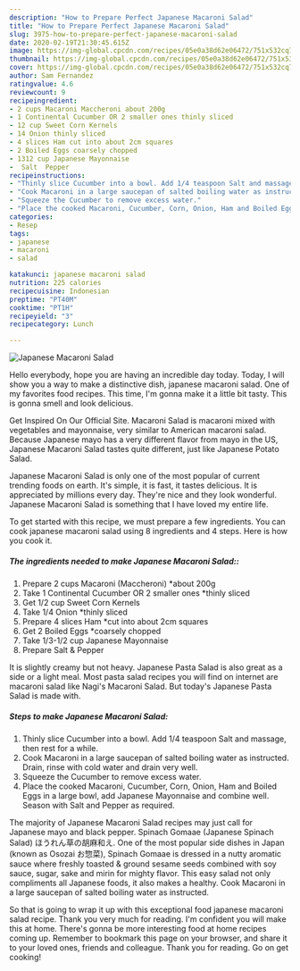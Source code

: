 ```yaml
---
description: "How to Prepare Perfect Japanese Macaroni Salad"
title: "How to Prepare Perfect Japanese Macaroni Salad"
slug: 3975-how-to-prepare-perfect-japanese-macaroni-salad
date: 2020-02-19T21:30:45.615Z
image: https://img-global.cpcdn.com/recipes/05e0a38d62e06472/751x532cq70/japanese-macaroni-salad-recipe-main-photo.jpg
thumbnail: https://img-global.cpcdn.com/recipes/05e0a38d62e06472/751x532cq70/japanese-macaroni-salad-recipe-main-photo.jpg
cover: https://img-global.cpcdn.com/recipes/05e0a38d62e06472/751x532cq70/japanese-macaroni-salad-recipe-main-photo.jpg
author: Sam Fernandez
ratingvalue: 4.6
reviewcount: 9
recipeingredient:
- 2 cups Macaroni Maccheroni about 200g
- 1 Continental Cucumber OR 2 smaller ones thinly sliced
- 12 cup Sweet Corn Kernels
- 14 Onion thinly sliced
- 4 slices Ham cut into about 2cm squares
- 2 Boiled Eggs coarsely chopped
- 1312 cup Japanese Mayonnaise
-  Salt  Pepper
recipeinstructions:
- "Thinly slice Cucumber into a bowl. Add 1/4 teaspoon Salt and massage, then rest for a while."
- "Cook Macaroni in a large saucepan of salted boiling water as instructed. Drain, rinse with cold water and drain very well."
- "Squeeze the Cucumber to remove excess water."
- "Place the cooked Macaroni, Cucumber, Corn, Onion, Ham and Boiled Eggs in a large bowl, add Japanese Mayonnaise and combine well. Season with Salt and Pepper as required."
categories:
- Resep
tags:
- japanese
- macaroni
- salad

katakunci: japanese macaroni salad
nutrition: 225 calories
recipecuisine: Indonesian
preptime: "PT40M"
cooktime: "PT1H"
recipeyield: "3"
recipecategory: Lunch

---
```



![Japanese Macaroni Salad](https://img-global.cpcdn.com/recipes/05e0a38d62e06472/751x532cq70/japanese-macaroni-salad-recipe-main-photo.jpg)

Hello everybody, hope you are having an incredible day today. Today, I will show you a way to make a distinctive dish, japanese macaroni salad. One of my favorites food recipes. This time, I'm gonna make it a little bit tasty. This is gonna smell and look delicious.

Get Inspired On Our Official Site. Macaroni Salad is macaroni mixed with vegetables and mayonnaise, very similar to American macaroni salad. Because Japanese mayo has a very different flavor from mayo in the US, Japanese Macaroni Salad tastes quite different, just like Japanese Potato Salad.

Japanese Macaroni Salad is only one of the most popular of current trending foods on earth. It's simple, it is fast, it tastes delicious. It is appreciated by millions every day. They're nice and they look wonderful. Japanese Macaroni Salad is something that I have loved my entire life.


To get started with this recipe, we must prepare a few ingredients. You can cook japanese macaroni salad using 8 ingredients and 4 steps. Here is how you cook it.

##### The ingredients needed to make Japanese Macaroni Salad::

1. Prepare 2 cups Macaroni (Maccheroni) *about 200g
1. Take 1 Continental Cucumber OR 2 smaller ones *thinly sliced
1. Get 1/2 cup Sweet Corn Kernels
1. Take 1/4 Onion *thinly sliced
1. Prepare 4 slices Ham *cut into about 2cm squares
1. Get 2 Boiled Eggs *coarsely chopped
1. Take 1/3-1/2 cup Japanese Mayonnaise
1. Prepare  Salt &amp; Pepper


It is slightly creamy but not heavy. Japanese Pasta Salad is also great as a side or a light meal. Most pasta salad recipes you will find on internet are macaroni salad like Nagi&#39;s Macaroni Salad. But today&#39;s Japanese Pasta Salad is made with. 

##### Steps to make Japanese Macaroni Salad:

1. Thinly slice Cucumber into a bowl. Add 1/4 teaspoon Salt and massage, then rest for a while.
1. Cook Macaroni in a large saucepan of salted boiling water as instructed. Drain, rinse with cold water and drain very well.
1. Squeeze the Cucumber to remove excess water.
1. Place the cooked Macaroni, Cucumber, Corn, Onion, Ham and Boiled Eggs in a large bowl, add Japanese Mayonnaise and combine well. Season with Salt and Pepper as required.


The majority of Japanese Macaroni Salad recipes may just call for Japanese mayo and black pepper. Spinach Gomaae (Japanese Spinach Salad) ほうれん草の胡麻和え. One of the most popular side dishes in Japan (known as Osozai お惣菜), Spinach Gomaae is dressed in a nutty aromatic sauce where freshly toasted &amp; ground sesame seeds combined with soy sauce, sugar, sake and mirin for mighty flavor. This easy salad not only compliments all Japanese foods, it also makes a healthy. Cook Macaroni in a large saucepan of salted boiling water as instructed. 

So that is going to wrap it up with this exceptional food japanese macaroni salad recipe. Thank you very much for reading. I'm confident you will make this at home. There's gonna be more interesting food at home recipes coming up. Remember to bookmark this page on your browser, and share it to your loved ones, friends and colleague. Thank you for reading. Go on get cooking!
